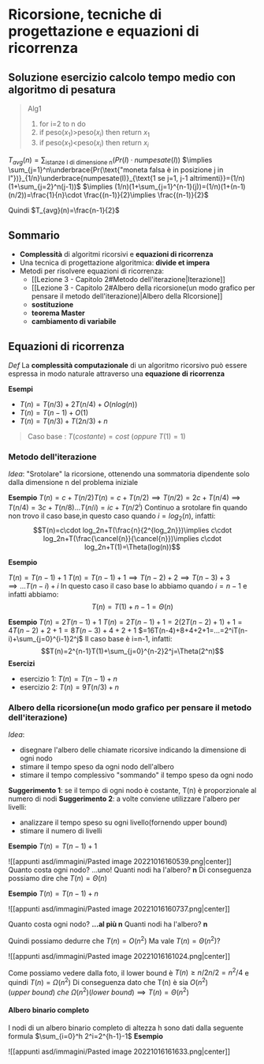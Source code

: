 # Ricorsione, tecniche di progettazione e equazioni di ricorrenza

## Soluzione esercizio calcolo tempo medio con algoritmo di pesatura

>Alg1
>1. for i=2 to n do
>2. if peso($x_1$)>peso($x_i$) then return $x_1$
>3. if peso($x_1$)<peso($x_i$) then return $x_i$

$T_{avg}(n)=\sum_{\text{istanze I di dimensione n}}(Pr(I)\cdot numpesate(I))$
$\implies \sum_{j=1}^n\underbrace{Pr(\text{"moneta falsa è in posizione j in I"})}_{1/n}\underbrace{numpesate(I)}_{\text{1 se j=1, j-1 altrimenti}}=(1/n)(1+\sum_{j=2}^n(j-1))$
$\implies (1/n)(1+\sum_{j=1}^{n-1}(j))=(1/n)(1+(n-1)(n/2))=\frac{1}{n}\cdot \frac{(n-1)}{2}\implies \frac{(n-1)}{2}$ 

Quindi $T_{avg}(n)=\frac{n-1}{2}$ 

## Sommario
- **Complessità** di algoritmi ricorsivi e **equazioni di ricorrenza**
- Una tecnica di progettazione algoritmica: **divide et impera**
- Metodi per risolvere equazioni di ricorrenza:
	- [[Lezione 3 - Capitolo 2#Metodo dell'iterazione|Iterazione]]
	- [[Lezione 3 - Capitolo 2#Albero della ricorsione(un modo grafico per pensare il metodo dell'iterazione)|Albero della RIcorsione]]
	- **sostituzione**
	- **teorema Master**
	- **cambiamento di variabile**

## Equazioni di ricorrenza

_Def_
La **complessità computazionale** di un algoritmo ricorsivo può essere espressa in modo naturale attraverso una **equazione di ricorrenza**

**Esempi**
- $T(n)=T(n/3)+2T(n/4)+O(nlog(n))$ 
- $T(n)=T(n-1)+O(1)$
- $T(n)=T(n/3)+T(2n/3)+n$

>Caso base : $T(costante)=cost\: (oppure\: T(1)=1)$

### Metodo dell'iterazione

_Idea_: "Srotolare" la ricorsione, ottenendo una sommatoria dipendente solo dalla dimensione n del problema iniziale

**Esempio**
$T(n)=c+T(n/2)$$T(n)=c+T(n/2)\implies T(n/2)=2c+T(n/4)\implies T(n/4)=3c+T(n/8)...T(n/i)=ic+T(n/2^i)$
Continuo a srotolare fin quando non trovo il caso base,in questo caso quando $i=log_2(n)$, infatti:
$$T(n)=c\cdot log_2n+T(\frac{n}{2^{log_2n}})\implies c\cdot log_2n+T(\frac{\cancel{n}}{\cancel{n}})\implies c\cdot log_2n+T(1)=\Theta(log(n))$$

**Esempio**

$T(n)=T(n-1)+1$
$T(n)=T(n-1)+1\implies T(n-2)+2\implies T(n-3)+3\implies ...T(n-i)+i$
In questo caso il caso base lo abbiamo quando $i=n-1$ e infatti abbiamo:
$$T(n)=T(1)+n-1=\Theta(n)$$

**Esempio**
$T(n)=2T(n-1)+1$
$T(n)=2T(n-1)+1=2(2T(n-2)+1)+1=4T(n-2)+2+1=8T(n-3)+4+2+1$
$=16T(n-4)+8+4+2+1=...=2^iT(n-i)+\sum_{j=0}^{i-1}2^j$
Il caso base è i=n-1, infatti:
$$T(n)=2^{n-1}T(1)+\sum_{j=0}^{n-2}2^j=\Theta(2^n)$$
**Esercizi**
- esercizio 1: $T(n)=T(n-1)+n$
- esercizio 2: $T(n)=9T(n/3)+n$

### Albero della ricorsione(un modo grafico per pensare il metodo dell'iterazione)

_Idea_:
- disegnare l'albero delle chiamate ricorsive indicando la dimensione di ogni nodo
- stimare il tempo speso da ogni nodo dell'albero
- stimare il tempo complessivo "sommando" il tempo speso da ogni nodo

**Suggerimento 1**: se il tempo di ogni nodo è costante, T(n) è proporzionale al numero di nodi
**Suggerimento 2**: a volte conviene utilizzare l'albero per livelli:
- analizzare il tempo speso su ogni livello(fornendo upper bound)
- stimare il numero di livelli

**Esempio**
$T(n)=T(n-1)+1$

![[appunti asd/immagini/Pasted image 20221016160539.png|center]]
Quanto costa ogni nodo? ...uno!
Quanti nodi ha l'albero? **n**
Di conseguenza possiamo dire che $T(n)=\Theta(n)$

**Esempio**
$T(n)=T(n-1)+n$

![[appunti asd/immagini/Pasted image 20221016160737.png|center]]

Quanto costa ogni nodo? **...al più n**
Quanti nodi ha l'albero? **n**

Quindi possiamo dedurre che $T(n)=O(n^2)$
Ma vale $T(n)=\Theta(n^2)$?

![[appunti asd/immagini/Pasted image 20221016161024.png|center]]

Come possiamo vedere dalla foto, il lower bound è $T(n)\geq n/2n/2=n^2/4$ e quindi $T(n)=\Omega(n^2)$
Di conseguenza dato che T(n) è sia $O(n^2)(upper\:bound)\:che\:\Omega(n^2)(lower\:bound)\implies T(n)=\Theta(n^2)$ 

#### Albero binario completo

I nodi di un albero binario completo di altezza h sono dati dalla seguente formula $\sum_{i=0}^h 2^i=2^{h-1}-1$ 
**Esempio**

![[appunti asd/immagini/Pasted image 20221016161633.png|center]]

